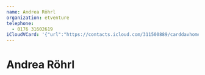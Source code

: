 ```yaml
---
name: Andrea Röhrl
organization: etventure
telephone:
  - 0176 31602619
iCloudVCard: '{"url":"https://contacts.icloud.com/311500889/carddavhome/card/D7A32576-FF95-49F2-A9CE-F287F56A0220.vcf","etag":"\"kmfhb84h\"","data":"BEGIN:VCARD\r\nVERSION:3.0\r\nFN:\r\nN:Röhrl;Andrea;;;\r\nUID:A87FBE3C-E2C3-4A01-8AF1-DD72B30D83EF\r\nPRODID:-//Apple Inc.//iOS 12.1.2//EN\r\nREV:2025-04-03T22:16:00Z\r\nORG:etventure;\r\nTEL:0176 31602619\r\nEND:VCARD"}'
---
```

# Andrea Röhrl
